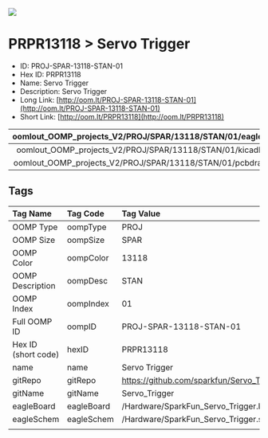 


  
![][im]
# PRPR13118 > Servo Trigger

- ID: PROJ-SPAR-13118-STAN-01
- Hex ID: PRPR13118
- Name: Servo Trigger
- Description: Servo Trigger
- Long Link: [http://oom.lt/PROJ-SPAR-13118-STAN-01](http://oom.lt/PROJ-SPAR-13118-STAN-01)
- Short Link: [http://oom.lt/PRPR13118](http://oom.lt/PRPR13118)
  

|oomlout_OOMP_projects_V2/PROJ/SPAR/13118/STAN/01/eagleImage.png|oomlout_OOMP_projects_V2/PROJ/SPAR/13118/STAN/01/eagleSchemImage.png|oomlout_OOMP_projects_V2/PROJ/SPAR/13118/STAN/01/kicadPcb3dFront.png|oomlout_OOMP_projects_V2/PROJ/SPAR/13118/STAN/01/kicadPcb3dBack.png|
| :---: | :---: | :---: | :---: |
|oomlout_OOMP_projects_V2/PROJ/SPAR/13118/STAN/01/kicadPcb3d.png|oomlout_OOMP_projects_V2/PROJ/SPAR/13118/STAN/01/bomBack.png|oomlout_OOMP_projects_V2/PROJ/SPAR/13118/STAN/01/bomFront.png|oomlout_OOMP_projects_V2/PROJ/SPAR/13118/STAN/01/pcbdraw.svg|
|oomlout_OOMP_projects_V2/PROJ/SPAR/13118/STAN/01/pcbdrawBack.svg||||

## Tags
  

|Tag Name|Tag Code|Tag Value|
| :--- | :--- | :--- |
|OOMP Type|oompType|PROJ|
|OOMP Size|oompSize|SPAR|
|OOMP Color|oompColor|13118|
|OOMP Description|oompDesc|STAN|
|OOMP Index|oompIndex|01|
|Full OOMP ID|oompID|PROJ-SPAR-13118-STAN-01|
|Hex ID (short code)|hexID|PRPR13118|
|name|name|Servo Trigger|
|gitRepo|gitRepo|https://github.com/sparkfun/Servo_Trigger|
|gitName|gitName|Servo_Trigger|
|eagleBoard|eagleBoard|/Hardware/SparkFun_Servo_Trigger.brd|
|eagleSchem|eagleSchem|/Hardware/SparkFun_Servo_Trigger.sch|
||||



[im]: PROJ/SPAR/13118/STAN/01/kicadPcb3d_450.png
